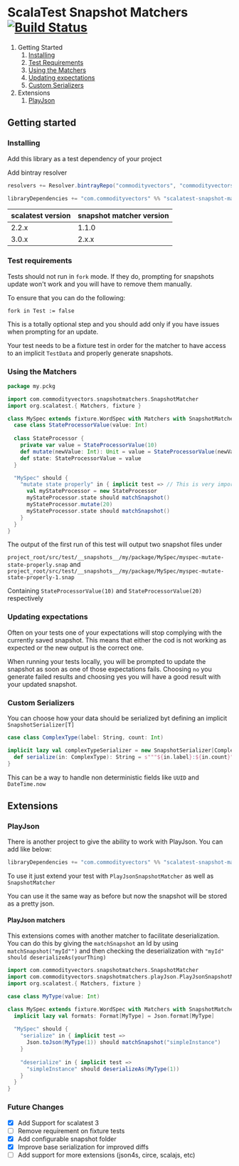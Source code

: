 # ScalaTest Snapshot Matchers [![Build Status](https://travis-ci.org/commodityvectors/scalatest-snapshot-matchers.svg?branch=master)](https://travis-ci.org/commodityvectors/scalatest-snapshot-matchers)

1. Getting Started
    1. [Installing](#installing)
    1. [Test Requirements](#test-requirements)
    1. [Using the Matchers](#using-the-matchers)
    1. [Updating expectations](#updating-expectations)
    1. [Custom Serializers](#custom-serializers)
1. Extensions
    1. [PlayJson](#playjson)
    
## Getting started

### Installing

Add this library as a test dependency of your project

Add bintray resolver

```scala
resolvers += Resolver.bintrayRepo("commodityvectors", "commodityvectors-releases")
```

```scala
libraryDependencies += "com.commodityvectors" %% "scalatest-snapshot-matcher-core" % "2.0.2"
```

| scalatest version | snapshot matcher version |
|-------------------|--------------------------|
|      2.2.x        |          1.1.0           |
|      3.0.x        |          2.x.x           |

### Test requirements

Tests should not run in `fork` mode. If they do, prompting for snapshots update won't work and you will have to remove them manually.

To ensure that you can do the following:

```
fork in Test := false
```

This is a totally optional step and you should add only if you have issues when prompting for an update.

Your test needs to be a fixture test in order for the matcher to have access to an implicit `TestData` and properly generate snapshots.

### Using the Matchers

```scala
package my.pckg

import com.commodityvectors.snapshotmatchers.SnapshotMatcher
import org.scalatest.{ Matchers, fixture }

class MySpec extends fixture.WordSpec with Matchers with SnapshotMatcher {
  case class StateProcessorValue(value: Int)
  
  class StateProcessor {
    private var value = StateProcessorValue(10)
    def mutate(newValue: Int): Unit = value = StateProcessorValue(newValue)
    def state: StateProcessorValue = value
  }

  "MySpec" should {
    "mutate state properly" in { implicit test => // This is very important  
      val myStateProcessor = new StateProcessor
      myStateProcessor.state should matchSnapshot()
      myStateProcessor.mutate(20)
      myStateProcessor.state should matchSnapshot()
    }
  }
}
```

The output of the first run of this test will output two snapshot files under

`project_root/src/test/__snapshots__/my/package/MySpec/myspec-mutate-state-properly.snap` and `project_root/src/test/__snapshots__/my/package/MySpec/myspec-mutate-state-properly-1.snap`

Containing `StateProcessorValue(10)` and `StateProcessorValue(20)` respectively

### Updating expectations

Often on your tests one of your expectations will stop complying with the currently saved snapshot. This means that either the cod is not working as expected or the new output is the correct one.

When running your tests locally, you will be prompted to update the snapshot as soon as one of those expectations fails. Choosing `no` you generate failed results and choosing yes you will have a good result with your updated snapshot.
 
### Custom Serializers

You can choose how your data should be serialized byt defining an implicit `SnapshotSerializer[T]`

```scala
case class ComplexType(label: String, count: Int)

implicit lazy val complexTypeSerializer = new SnapshotSerializer[ComplexType] {
  def serialize(in: ComplexType): String = s"""${in.label}:${in.count}"""
}
```

This can be a way to handle non deterministic fields like `UUID` and `DateTime.now`

## Extensions

### PlayJson

There is another project to give the ability to work with PlayJson. You can add like below:

```scala
libraryDependencies += "com.commodityvectors" %% "scalatest-snapshot-matcher-play-json" % "2.0.2"
```

To use it just extend your test with `PlayJsonSnapshotMatcher` as well as `SnapshotMatcher`

You can use it the same way as before but now the snapshot will be stored as a pretty json.

#### PlayJson matchers

This extensions comes with another matcher to facilitate deserialization. 
You can do this by giving the `matchSnapshot` an Id by using `matchSnapshot("myId"")` and then
checking the deserialization with `"myId" should deserializeAs(yourThing)`

```scala
import com.commodityvectors.snapshotmatchers.SnapshotMatcher
import com.commodityvectors.snapshotmatchers.playJson.PlayJsonSnapshotMatcher
import org.scalatest.{ Matchers, fixture }

case class MyType(value: Int)

class MySpec extends fixture.WordSpec with Matchers with SnapshotMatcher with PlayJsonSnapshotMatcher {
  implicit lazy val formats: Format[MyType] = Json.format[MyType]
  
  "MySpec" should {
    "serialize" in { implicit test =>
      Json.toJson(MyType(1)) should matchSnapshot("simpleInstance")
    }
    
    "deserialize" in { implicit test =>
      "simpleInstance" should deserializeAs(MyType(1))
    }
  }
}

```

### Future Changes

- [x] Add Support for scalatest 3
- [ ] Remove requirement on fixture tests
- [x] Add configurable snapshot folder
- [x] Improve base serialization for improved diffs
- [ ] Add support for more extensions (json4s, circe, scalajs, etc)
